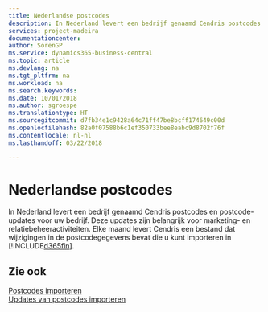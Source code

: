```yaml
---
title: Nederlandse postcodes
description: In Nederland levert een bedrijf genaamd Cendris postcodes en postcode-updates voor uw bedrijf. Deze updates zijn belangrijk voor marketing- en relatiebeheeractiviteiten.
services: project-madeira
documentationcenter: 
author: SorenGP
ms.service: dynamics365-business-central
ms.topic: article
ms.devlang: na
ms.tgt_pltfrm: na
ms.workload: na
ms.search.keywords: 
ms.date: 10/01/2018
ms.author: sgroespe
ms.translationtype: HT
ms.sourcegitcommit: d7fb34e1c9428a64c71ff47be8bcff174649c00d
ms.openlocfilehash: 82a0f07588b6c1ef350733bee8eabc9d8702f76f
ms.contentlocale: nl-nl
ms.lasthandoff: 03/22/2018

---
```

# <a name="dutch-post-codes"></a>Nederlandse postcodes
In Nederland levert een bedrijf genaamd Cendris postcodes en postcode-updates voor uw bedrijf. Deze updates zijn belangrijk voor marketing- en relatiebeheeractiviteiten. Elke maand levert Cendris een bestand dat wijzigingen in de postcodegegevens bevat die u kunt importeren in [!INCLUDE[d365fin](../../includes/d365fin_md.md)].  

## <a name="see-also"></a>Zie ook  
 [Postcodes importeren](how-to-import-post-codes.md)   
 [Updates van postcodes importeren](how-to-import-post-code-updates.md)

